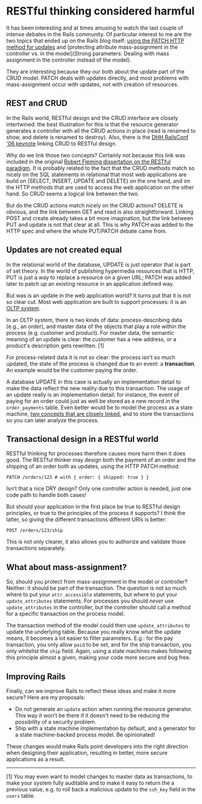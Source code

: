 # RESTful thinking considered harmful

It has been interesting and at times amusing to watch the last couple of intense debates in the Rails community. Of particular interest to me are the two topics that ended up on the Rails blog itself: [using the PATCH HTTP method for updates](http://weblog.rubyonrails.org/2012/2/25/edge-rails-patch-is-the-new-primary-http-method-for-updates/) and [protecting attribute mass-assignment in the controller vs. in the model](Strong parameters: Dealing with mass assignment in the controller instead of the model).

They are interesting because they our both about the update part of the CRUD model. PATCH deals with updates directly, and most problems with mass-assignment occur with updates, not with creation of resources. 

## REST and CRUD

In the Rails world, RESTful design and the CRUD interface are closely intertwined: the best illustration for this is that the resource generator generates a controller with all the CRUD actions in place (read is renamed to show, and delete is renamed to destroy). Also, there is the [DHH RailsConf '06 keynote](http://www.scribemedia.org/2006/07/09/dhh/) linking CRUD to RESTful design.

Why do we link those two concepts? Certainly not because this link was included in the original [Robert Fleming dissertation on the RESTful paradigm](http://www.ics.uci.edu/~fielding/pubs/dissertation/rest_arch_style.htm). It is probably related to the fact that the CRUD methods match so nicely on the SQL statements in relational that most web applications are build on (SELECT, INSERT, UPDATE and DELETE) on the one hand, and on the HTTP methods that are used to access the web application on the other hand. So CRUD seems a logical link between the two.

But do the CRUD actions match nicely on the CRUD actions? DELETE is obvious, and the link between GET and read is also straightforward. Linking POST and create already takes a bit more imagination, but the link between PUT and update is not that clear at all. This is why PATCH was added to the HTTP spec and where the whole PUT/PATCH debate came from.

## Updates are not created equal

In the relational world of the database, UPDATE is just operator that is part of set theory. In the world of publishing hypermedia resources that is HTTP, PUT is just a way to replace a resource on a given URL; PATCH was added later to patch up an existing resource in an application defined way. 

But was is an update in the web application world? It turns put that it is not so clear cut. Most web application are built to support processes: it is an [OLTP system](http://en.wikipedia.org/wiki/Online_transaction_processing).

In an OLTP system, there is two kinds of data: process-describing data (e.g., an order), and master data of the objects that play a role within the process (e.g. customer and product). For master data, the semantic meaning of an update is clear: the customer has a new address, or a product's description gets rewritten. [1]

For process-related data it is not so clear: the process isn't so much updated, the state of the process is changed due to an event: a **transaction**. An example would be the customer paying the order. 

A database UPDATE in this case is actually an implementation detail to make the data reflect the new reality due to this transaction. The usage of an update really is an implementation detail: for instance, the event of paying for an order could just as well be stored as a new record in the `order_payments` table. Even better would be to model the process as a state machine, [two concepts that are closely linked](http://www.shopify.com/technology/3383012-why-developers-should-be-force-fed-state-machines), and to store the transactions so you can later analyze the process.

## Transactional design in a RESTful world

RESTful thinking for processes therefore causes more harm then it does good. The RESTful thinker may design both the payment of an order and the shipping of an order both as updates, using the HTTP PATCH method:

```PATCH /orders/123 # with { order: { paid: true } }
PATCH /orders/123 # with { order: { shipped: true } }
```

Isn't that a nice DRY design? Only one controller action is needed, just one code path to handle both cases! 

But should your application in the first place be true to RESTful design principles, or true to the principles of the process it supports? I think the latter, so giving the different transactions different URIs is better:

```POST /orders/123/pay
POST /orders/123/ship
```

This is not only clearer, it also allows you to authorize and validate those transactions separately.

## What about mass-assignment?

So, should you protect from mass-assignment in the model or controller? Neither: it should be part of the transaction. The question is not so much where to put your `attr_accessible` statements, but where to put your `update_attributes` statements. For processes you should *never* use `update_attributes` in the controller, but the controller should call a method for a specific transaction on the process model. 

The transaction method of the model could then use `update_attributes` to update the underlying table. Because you really know what the update means, it becomes a lot easier to filter parameters. E.g.: for the pay transaction, you only allow `paid` to be set, and for the ship transaction, you only whitelist the `ship` field. Again, using a state machines makes following this principle almost a given, making your code more secure and bug free.

## Improving Rails

Finally, can we improve Rails to reflect these ideas and make it more secure? Here are my proposals:

- Do not generate an `update` action when running the resource generator. This way it won't be there if it doesn't need to be reducing the possibility of a security problem. 
- Ship with a state machine implementation by default, and a generator for a state machine-backed process model. Be opinionated!

These changes would make Rails point developers into the right direction when designing their application, resulting in better, more secure applications as a result.


* * *

[1] You may even want to model changes to master data as transactions, to make your system fully auditable and to make it easy to return the a previous value, e.g. to roll back a malicious update to the `ssh_key` field in the `users` table.

